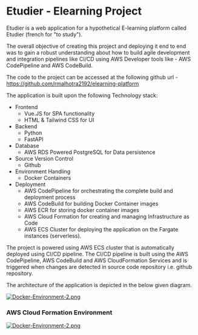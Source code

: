 # Etudier - Elearning Project 

Etudier is a web application for a hypothetical E-learning platform called Etudier (french for "to study"). 

The overall objective of creating this project and deploying it end to end was to gain a robust understanding about how to build agile development and integration pipelines like CI/CD using AWS Developer tools like - AWS CodePipeline and AWS CodeBuild.

The code to the project can be accessed at the following github url - https://github.com/rmalhotra2192/elearning-platform

The application is built upon the following Technology stack:
- Frontend
  - Vue.JS for SPA functionality
  - HTML & Tailwind CSS for UI
- Backend
  - Python
  - FastAPI
- Database
  - AWS RDS Powered PostgreSQL for Data persistence
- Source Version Control
  - Github
- Environment Handling
  - Docker Containers
- Deployment
  - AWS CodePipeline for orchestrating the complete build and deployment process
  - AWS CodeBuild for building Docker Container images
  - AWS ECR for storing docker container images
  - AWS Cloud Formation for creating and managing Infrastructure as Code
  - AWS ECS Cluster for deploying the application on the Fargate instances (serverless).



The project is powered using AWS ECS cluster that is automatically deployed using CI/CD pipeline. The CI/CD pipeline is built using the AWS CodePipeline, AWS CodeBuild and AWS CloudFormation Services and is triggered when changes are detected in source code repository i.e. github repository. 

The architecture of the application is depicted in the below given diagram.

[![Docker-Environment-2.png](https://i.postimg.cc/GtV6BYnb/Docker-Environment-2.png)](https://postimg.cc/n9K3gXLW)

### AWS Cloud Formation Environment

[![Docker-Environment-2.png](https://i.postimg.cc/GtV6BYnb/Docker-Environment-2.png)](https://postimg.cc/mhwJDFYK)

